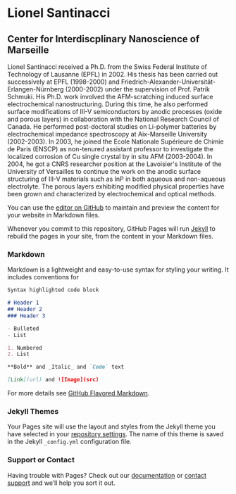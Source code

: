 # Lionel Santinacci
## Center for Interdiscplinary Nanoscience of Marseille

Lionel Santinacci received a Ph.D. from the Swiss Federal Institute of Technology of Lausanne (EPFL) in 2002. His thesis has been carried out successively at EPFL (1998-2000) and Friedrich-Alexander-Universität-Erlangen-Nürnberg (2000-2002) under the supervision of Prof. Patrik Schmuki. His Ph.D. work involved the AFM-scratching induced surface electrochemical nanostructuring. During this time, he also performed surface modifications of III-V semiconductors by anodic processes (oxide and porous layers) in collaboration with the National Research Council of Canada. He performed post-doctoral studies on Li-polymer batteries by electrochemical impedance spectroscopy at Aix-Marseille University (2002-2003). In 2003, he joined the Ecole Nationale Supérieure de Chimie de Paris (ENSCP) as non-tenured assistant professor to investigate the localized corrosion of Cu single crystal by in situ AFM (2003-2004). In 2004, he got a CNRS researcher position at the Lavoisier's Institute of the University of Versailles to continue the work on the anodic surface structuring of III-V materials such as InP in both aqueous and non-aqueous electrolyte. The porous layers exhibiting modified physical properties have been grown and characterized by electrochemical and optical methods.

You can use the [editor on GitHub](https://github.com/santinacci/sune/edit/master/index.md) to maintain and preview the content for your website in Markdown files.

Whenever you commit to this repository, GitHub Pages will run [Jekyll](https://jekyllrb.com/) to rebuild the pages in your site, from the content in your Markdown files.

### Markdown

Markdown is a lightweight and easy-to-use syntax for styling your writing. It includes conventions for

```markdown
Syntax highlighted code block

# Header 1
## Header 2
### Header 3

- Bulleted
- List

1. Numbered
2. List

**Bold** and _Italic_ and `Code` text

[Link](url) and ![Image](src)
```

For more details see [GitHub Flavored Markdown](https://guides.github.com/features/mastering-markdown/).

### Jekyll Themes

Your Pages site will use the layout and styles from the Jekyll theme you have selected in your [repository settings](https://github.com/santinacci/sune/settings). The name of this theme is saved in the Jekyll `_config.yml` configuration file.

### Support or Contact

Having trouble with Pages? Check out our [documentation](https://help.github.com/categories/github-pages-basics/) or [contact support](https://github.com/contact) and we’ll help you sort it out.
